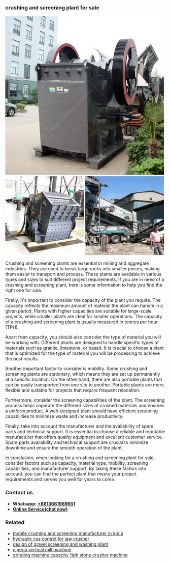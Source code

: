 <h3>crushing and screening plant for sale</h3><img src='1704951663.jpg' alt=''><p>Crushing and screening plants are essential in mining and aggregate industries. They are used to break large rocks into smaller pieces, making them easier to transport and process. These plants are available in various types and sizes to suit different project requirements. If you are in need of a crushing and screening plant, here is some information to help you find the right one for sale.</p><p>Firstly, it's important to consider the capacity of the plant you require. The capacity reflects the maximum amount of material the plant can handle in a given period. Plants with higher capacities are suitable for large-scale projects, while smaller plants are ideal for smaller operations. The capacity of a crushing and screening plant is usually measured in tonnes per hour (TPH).</p><p>Apart from capacity, you should also consider the type of material you will be working with. Different plants are designed to handle specific types of materials such as granite, limestone, or basalt. It is crucial to choose a plant that is optimized for the type of material you will be processing to achieve the best results.</p><p>Another important factor to consider is mobility. Some crushing and screening plants are stationary, which means they are set up permanently at a specific location. On the other hand, there are also portable plants that can be easily transported from one site to another. Portable plants are more flexible and suitable for projects that require frequent relocation.</p><p>Furthermore, consider the screening capabilities of the plant. The screening process helps separate the different sizes of crushed materials and ensures a uniform product. A well-designed plant should have efficient screening capabilities to minimize waste and increase productivity.</p><p>Finally, take into account the manufacturer and the availability of spare parts and technical support. It is essential to choose a reliable and reputable manufacturer that offers quality equipment and excellent customer service. Spare parts availability and technical support are crucial to minimize downtime and ensure the smooth operation of the plant.</p><p>In conclusion, when looking for a crushing and screening plant for sale, consider factors such as capacity, material type, mobility, screening capabilities, and manufacturer support. By taking these factors into account, you can find the perfect plant that meets your project requirements and serves you well for years to come.</p><h3>Contact us</h3><ul><li><strong>Whatsapp:&nbsp;<a href="https://wa.me/8613661969651">+8613661969651</a></strong></li><li><a href="https://swt.shibang-china.com/?git&amp;zhl&amp;crushing and screening plant for sale"><strong>Online Service(chat now)</strong></a></li></ul><h3>Related</h3><ul><li><a href='mobile crushing and screening manufacturer in india.md'>mobile crushing and screening manufacturer in india</a></li><li><a href='hydraulic css control for jaw crusher.md'>hydraulic css control for jaw crusher</a></li><li><a href='design of gravel screening and washing plant.md'>design of gravel screening and washing plant</a></li><li><a href='nigeria vertical mill machine.md'>nigeria vertical mill machine</a></li><li><a href='grinding machine capacity 1tph stone crusher machine.md'>grinding machine capacity 1tph stone crusher machine</a></li></ul>